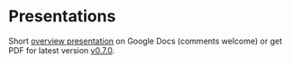 Presentations
===

Short [overview presentation](https://docs.google.com/presentation/d/18H-qOlU52vkEKFAIvNFNNxilSby-SG97tpQuWHAg_Vw/edit?usp=sharing) on Google Docs (comments welcome) or get PDF for latest version [v0.7.0](cf-abacus-v0.7.0.pdf).
